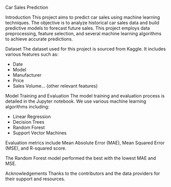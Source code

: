 Car Sales Prediction

Introduction
This project aims to predict car sales using machine learning techniques. The objective is to analyze historical car sales data and build predictive models to forecast future sales. This project employs data preprocessing, feature selection, and several machine learning algorithms to achieve accurate predictions.


Dataset
The dataset used for this project is sourced from Kaggle. It includes various features such as:
- Date
- Model
- Manufacturer
- Price
- Sales Volume... (other relevant features)

Model Training and Evaluation
The model training and evaluation process is detailed in the Jupyter notebook. We use various machine learning algorithms including:
- Linear Regression
- Decision Trees
- Random Forest
- Support Vector Machines

Evaluation metrics include Mean Absolute Error (MAE), Mean Squared Error (MSE), and R-squared score.

The Random Forest model performed the best with the lowest MAE and MSE.

Acknowledgements
Thanks to the contributors and the data providers for their support and resources.

